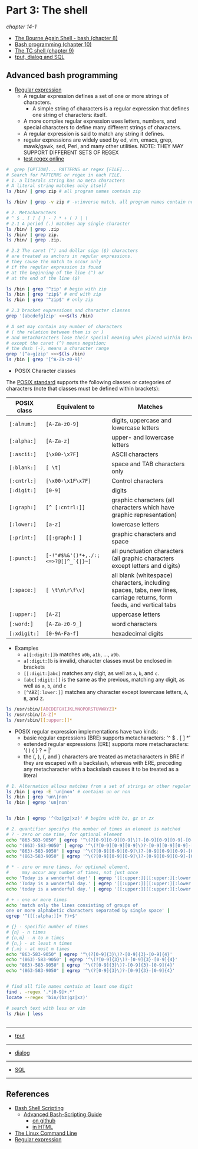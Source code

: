 # Part 3: The shell
*chapter 14-1*

* [The Bourne Again Shell - bash (chapter 8)](https://www.gnu.org/software/bash/)
* [Bash programming (chapter 10)](https://tldp.org/LDP/abs/html/)
* [The TC shell (chapter 9)](https://www.tcsh.org/)
* [tput, dialog and SQL](http://linuxcommand.org/lc3_adventures.php)


## Advanced bash programming

* [Regular expression](https://en.wikipedia.org/wiki/Regular_expression)
  * A regular expression defines a set of one or more strings of characters. 
    * A simple string of characters is a regular expression that defines one string of characters: itself. 
  * A more complex regular expression uses letters, numbers, and special characters to define many different strings of characters.
  *  A regular expression is said to match any string it defines.
  * regular expressions are widely used by ed, vim, emacs, grep, mawk/gawk, sed, Perl, and many other utilities. NOTE: THEY MAY SUPPORT DIFFERENT SETS OF REGEX
  * [test regex online](https://regex101.com/)

```bash
#  grep [OPTION]... PATTERNS or regex [FILE]...
# Search for PATTERNS or regex in each FILE.
# 1. a literals string has no meta characters  
# A literal string matches only itself
ls /bin/ | grep zip # all program names contain zip

ls /bin/ | grep -v zip # -v:inverse match, all program names contain no zip

# 2. Metacharacters
# ^ $ . [ ] { } - ? * + ( ) | \
# 2.1 A period (.) matches any single character
ls /bin/ | grep .zip
ls /bin/ | grep zip.
ls /bin/ | grep .zip.

# 2.2 The caret (^) and dollar sign ($) characters 
# are treated as anchors in regular expressions.
# they cause the match to occur only 
# if the regular expression is found 
# at the beginning of the line (^) or 
# at the end of the line ($)

ls /bin | grep '^zip' # begin with zip
ls /bin | grep 'zip$' # end with zip
ls /bin | grep '^zip$' # only zip

# 2.3 bracket expressions and character classes
grep '[abcdefg]zip' <<<$(ls /bin)

# A set may contain any number of characters
# ( the relation between them is or )
# and metacharacters lose their special meaning when placed within brackets. 
# except the caret (^) means negation; 
# the dash (-), means a character range
grep '[^a-g]zip' <<<$(ls /bin)
ls /bin | grep '[^A-Za-z0-9]'


```

* POSIX Character classes

The [POSIX standard](https://en.wikipedia.org/wiki/POSIX) supports the following classes or categories of characters (note that classes must be defined within brackets):

| **POSIX class** | **Equivalent to** | **Matches** | 
| --- | --- | --- |
| `[:alnum:]` | `[A-Za-z0-9]` | digits, uppercase and lowercase letters |
| `[:alpha:]` | `[A-Za-z]` | upper- and lowercase letters |
| `[:ascii:]` | `[\x00-\x7F]` | ASCII characters |
| `[:blank:]` | `[ \t]` | space and TAB characters only |
| `[:cntrl:]` | `[\x00-\x1F\x7F]` | Control characters |
| `[:digit:]` | `[0-9]` | digits |
| `[:graph:]` | `[^ [:cntrl:]]` | graphic characters (all characters which have graphic representation) |
| `[:lower:]` | `[a-z]` | lowercase letters |
| `[:print:]` | `[[:graph:] ]` | graphic characters and space |
| `[:punct:]` | ``[-!"#$%&'()*+,./:;<=>?@[]^_`{\|}~]`` | all punctuation characters (all graphic characters except letters and digits) |
| `[:space:]` | `[ \t\n\r\f\v]` | all blank (whitespace) characters, including spaces, tabs, new lines, carriage returns, form feeds, and vertical tabs |
| `[:upper:]` | `[A-Z]` | uppercase letters |
| `[:word:]` | `[A-Za-z0-9_]` | word characters |
| `[:xdigit:]` | `[0-9A-Fa-f]` | hexadecimal digits |

* Examples
  * `a[[:digit:]]b` matches `a0b`, `a1b`, ..., `a9b`.
  * `a[:digit:]b` is invalid, character classes must be enclosed in brackets
  * `[[:digit:]abc]` matches any digit, as well as `a`, `b`, and `c`.
  * `[abc[:digit:]]` is the same as the previous, matching any digit, as well as `a`, `b`, and `c`
  * `[^ABZ[:lower:]]` matches any character except lowercase letters, `A`, `B`, and `Z`.

```bash
ls /usr/sbin/[ABCDEFGHIJKLMNOPQRSTUVWXYZ]*
ls /usr/sbin/[A-Z]*
ls /usr/sbin/[[:upper:]]*

```

* POSIX regular expression implementations have two kinds: 
  * basic regular expressions (BRE) supports metacharacters: '^ $ . [ ] *'
  * extended regular expressions (ERE) supports more metacharacters: '( ) { } ? + |'
  * the (, ), {, and } characters are treated as metacharacters in BRE if they are escaped with a backslash, whereas with ERE, preceding any metacharacter with a backslash causes it to be treated as a literal

```bash
# 1. Alternation allows matches from a set of strings or other regular expressions
ls /bin | grep -E 'un|non' # contains un or non
ls /bin | grep 'un\|non'
ls /bin | egrep 'un|non'


ls /bin | egrep '^(bz|gz|xz)' # begins with bz, gz or zx

# 2. quantifier specifys the number of times an element is matched
# ? - zero or one time, for optional element
echo "863-583-9050" | egrep '^\(?[0-9][0-9][0-9]\)?-[0-9][0-9][0-9]-[0-9][0-9][0-9][0-9]'
echo "(863)-583-9050" | egrep '^\(?[0-9][0-9][0-9]\)?-[0-9][0-9][0-9]-[0-9][0-9][0-9][0-9]'
echo "863)-583-9050" | egrep '^\(?[0-9][0-9][0-9]\)?-[0-9][0-9][0-9]-[0-9][0-9][0-9][0-9]'
echo "(863-583-9050" | egrep '^\(?[0-9][0-9][0-9]\)?-[0-9][0-9][0-9]-[0-9][0-9][0-9][0-9]'

# * - zero or more times, for optional element,
#     may occur any number of times, not just once
echo 'Today is a wonderful day!' | egrep '[[:upper:]][[:upper:][:lower:] ]*\.'
echo 'Today is a wonderful day.' | egrep '[[:upper:]][[:upper:][:lower:] ]*\.'
echo 'today is a wonderful day.' | egrep '[[:upper:]][[:upper:][:lower:] ]*\.'

# + - one or more times
echo 'match only the lines consisting of groups of 
one or more alphabetic characters separated by single space' | 
egrep '^([[:alpha:]]+ ?)+$'

# {} - specific number of times
# {n} - n times
# {n,m} - n to m times
# {n,} - at least n times
# {,m} - at most m times
echo "863-583-9050" | egrep '^\(?[0-9]{3}\)?-[0-9]{3}-[0-9]{4}'
echo "(863)-583-9050" | egrep '^\(?[0-9]{3}\)?-[0-9]{3}-[0-9]{4}'
echo "863)-583-9050" | egrep '^\(?[0-9]{3}\)?-[0-9]{3}-[0-9]{4}'
echo "(863-583-9050" | egrep '^\(?[0-9]{3}\)?-[0-9]{3}-[0-9]{4}'


# find all file names contain at least one digit
find . -regex '.*[0-9]+.*'
locate --regex 'bin/(bz|gz|xz)'

# search text with less or vim
ls /bin | less
 
```

---

* [tput](http://linuxcommand.org/lc3_adv_tput.php)


---

* [dialog](http://linuxcommand.org/lc3_adv_dialog.php)

---

* [SQL](http://linuxcommand.org/lc3_adv_sql.php)

---

## References
* [Bash Shell Scripting](https://en.wikibooks.org/wiki/Bash_Shell_Scripting)
  * [Advanced Bash-Scripting Guide](https://tldp.org/LDP/abs/html/)
    * [on github](https://github.com/pmarinov/bash-scripting-guide)
    * [in HTML](https://hangar118.sdf.org/p/bash-scripting-guide/index.html)
* [The Linux Command Line](https://linuxcommand.org/)
* [Regular expression](https://www.regular-expressions.info/)
